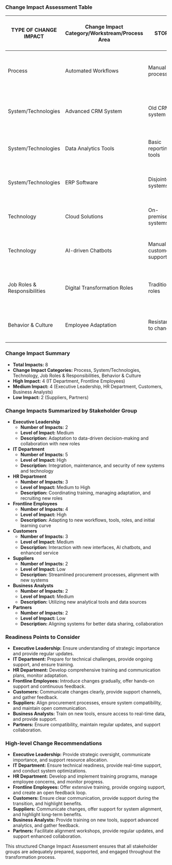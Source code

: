 ### Change Impact Assessment Table

| **TYPE OF CHANGE IMPACT** | **Change Impact Category/Workstream/Process Area** | **STOP** | **START** | **WHO DOES THIS AFFECT?** | **IS IT A PAIN OR GAIN?** | **LEVEL OF IMPACT** | **HOW SUPPORTIVE WILL USERS BE?** | **DO YOU ANTICIPATE RESISTANCE?** | **BENEFITS** | **KEY MESSAGES** | **CHANNELS OF COMMUNICATION** | **CHANGE NETWORK** | **ACTION CATEGORY** | **ACTION DETAIL** | **ACTION OWNER** | **ACTION STATUS** | **CONNECTED ACTIVITY** |
|-------------------|------------------------------|------------------|-----------------|-------------------------|------------------|----------------|------------------------|---------------------------|--------------------|----------------|-------------------------|---------------------------|----------------|------------------|-------------------|-------------------|---------------------|
| Process | Automated Workflows | Manual processes | Automated workflows | Frontline Employees, Executive Leadership, HR Department | Pain to Gain | High (FE), Medium (EL, HR) | Medium | Yes | Improved efficiency, reduced errors | Efficient workflows will streamline tasks | Email, Intranet, Team Meetings | Yes | Training, Engagement | Conduct training sessions for new workflows | HR Lead | In Progress | System Changes, Technology Changes |
| System/Technologies | Advanced CRM System | Old CRM system | Advanced CRM system | IT Department, Customers, Business Analysts | Pain to Gain | High (IT), Medium (C, BA) | Medium | Yes | Better customer data management, personalized service | Enhanced CRM will allow better customer service | Email, Webinars, Workshops | Yes | System Design, Data Migrations | Ensure smooth integration and data migration | IT Lead | In Progress | Technology Changes |
| System/Technologies | Data Analytics Tools | Basic reporting tools | Advanced analytics tools | IT Department, Business Analysts | Pain to Gain | High (IT), Medium (BA) | High | No | Real-time insights for better decision-making | New analytics tools provide valuable insights | Intranet, Workshops, Team Meetings | Yes | System Design, Training | Train users on new analytics tools | IT Lead | Pending | System Changes |
| System/Technologies | ERP Software | Disjointed systems | Unified ERP system | IT Department, Suppliers | Pain to Gain | High (IT), Low (S) | Medium (IT), Low (S) | Yes (IT) | Streamlined operations, better resource management | ERP will unify operational aspects | Email, Intranet, Webinars | Yes | System Design, Data Migrations | Plan and execute ERP integration | IT Lead | Planned | Technology Changes |
| Technology | Cloud Solutions | On-premise systems | Cloud-based solutions | IT Department, Customers, Frontline Employees | Pain to Gain | High (IT), Medium (C, FE) | Medium | Yes (IT) | Scalability, accessibility, enhanced security | Cloud solutions improve performance and security | Email, Webinars, Workshops | Yes | System Design, Data Migrations | Migrate critical applications to the cloud | IT Lead | In Progress | System Changes |
| Technology | AI-driven Chatbots | Manual customer support | AI chatbots for support | Frontline Employees, Customers | Gain | Medium | Medium | No | Faster customer support, reduced workload | AI chatbots enhance initial support interactions | Social Media, Team Meetings, Flyers | Yes | Training, System Design | Train employees on using AI tools | IT Lead | Pending | Technology Changes |
| Job Roles & Responsibilities | Digital Transformation Roles | Traditional roles | New roles like Digital Transformation Manager, Data Science Analyst | HR Department, Frontline Employees, Executive Leadership | Pain to Gain | High (HR, FE), Medium (EL) | Medium | Yes (HR, FE) | Expertise in digital tools, better decision-making | New roles will drive transformation | Email, Team Meetings, Flyers | Yes | Training, Recruitment | Define roles, recruit, and train | HR Lead | Planned | Role Changes |
| Behavior & Culture | Employee Adaptation | Resistance to change | Embrace digital transformation | All Employees, HR Department | Pain to Gain | High (FE, HR), Medium (IT) | Medium | Yes (FE, HR) | Foster innovation, continuous improvement | Embracing change leads to growth | Town Hall Meetings, Surveys | Yes | Engagement, Training | Foster a culture of innovation | HR Lead | Ongoing | Culture Change |

### Change Impact Summary
- **Total Impacts:** 8
- **Change Impact Categories:** Process, System/Technologies, Technology, Job Roles & Responsibilities, Behavior & Culture
- **High Impact:** 4 (IT Department, Frontline Employees)
- **Medium Impact:** 4 (Executive Leadership, HR Department, Customers, Business Analysts)
- **Low Impact:** 2 (Suppliers, Partners)

### Change Impacts Summarized by Stakeholder Group
- **Executive Leadership**
  - **Number of Impacts:** 2
  - **Level of Impact:** Medium
  - **Description:** Adaptation to data-driven decision-making and collaboration with new roles
- **IT Department**
  - **Number of Impacts:** 5
  - **Level of Impact:** High
  - **Description:** Integration, maintenance, and security of new systems and technology
- **HR Department**
  - **Number of Impacts:** 3
  - **Level of Impact:** Medium to High
  - **Description:** Coordinating training, managing adaptation, and recruiting new roles
- **Frontline Employees**
  - **Number of Impacts:** 4
  - **Level of Impact:** High
  - **Description:** Adapting to new workflows, tools, roles, and initial learning curve
- **Customers**
  - **Number of Impacts:** 3
  - **Level of Impact:** Medium
  - **Description:** Interaction with new interfaces, AI chatbots, and enhanced service
- **Suppliers**
  - **Number of Impacts:** 2
  - **Level of Impact:** Low
  - **Description:** Streamlined procurement processes, alignment with new systems
- **Business Analysts**
  - **Number of Impacts:** 2
  - **Level of Impact:** Medium
  - **Description:** Utilizing new analytical tools and data sources
- **Partners**
  - **Number of Impacts:** 2
  - **Level of Impact:** Low
  - **Description:** Aligning systems for better data sharing, collaboration

### Readiness Points to Consider
- **Executive Leadership:** Ensure understanding of strategic importance and provide regular updates.
- **IT Department:** Prepare for technical challenges, provide ongoing support, and ensure training.
- **HR Department:** Develop comprehensive training and communication plans, monitor adaptation.
- **Frontline Employees:** Introduce changes gradually, offer hands-on support and continuous feedback.
- **Customers:** Communicate changes clearly, provide support channels, and gather feedback.
- **Suppliers:** Align procurement processes, ensure system compatibility, and maintain open communication.
- **Business Analysts:** Train on new tools, ensure access to real-time data, and provide support.
- **Partners:** Ensure compatibility, maintain regular updates, and support collaboration.

### High-level Change Recommendations
- **Executive Leadership:** Provide strategic oversight, communicate importance, and support resource allocation.
- **IT Department:** Ensure technical readiness, provide real-time support, and conduct system optimizations.
- **HR Department:** Develop and implement training programs, manage employee concerns, and monitor progress.
- **Frontline Employees:** Offer extensive training, provide ongoing support, and create an open feedback loop.
- **Customers:** Ensure clear communication, provide support during the transition, and highlight benefits.
- **Suppliers:** Communicate changes, offer support for system alignment, and highlight long-term benefits.
- **Business Analysts:** Provide training on new tools, support advanced analytics, and gather feedback.
- **Partners:** Facilitate alignment workshops, provide regular updates, and support enhanced collaboration.

This structured Change Impact Assessment ensures that all stakeholder groups are adequately prepared, supported, and engaged throughout the transformation process.
